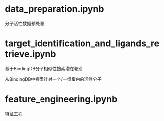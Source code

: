 # data_preparation.ipynb
分子活性数据预处理

# target_identification_and_ligands_retrieve.ipynb
基于BindingDB分子相似性搜索潜在靶点

从BindingDB中搜索针对一个/一组蛋白的活性分子

# feature_engineering.ipynb
特征工程